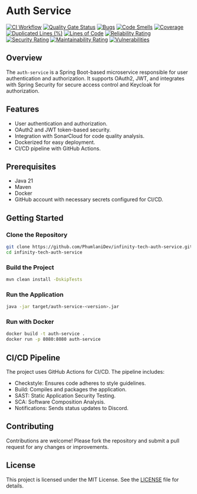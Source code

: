 # Auth Service

[![CI Workflow](https://github.com/PhumlaniDev/infinity-tech-auth-service/actions/workflows/ci-cd.yml/badge.svg)](https://github.com/PhumlaniDev/infinity-tech-auth-service/actions/workflows/ci-cd.yml) [![Quality Gate Status](https://sonarcloud.io/api/project_badges/measure?project=PhumlaniDev_infinity-tech-auth-service&metric=alert_status)](https://sonarcloud.io/summary/new_code?id=PhumlaniDev_infinity-tech-auth-service) [![Bugs](https://sonarcloud.io/api/project_badges/measure?project=PhumlaniDev_infinity-tech-auth-service&metric=bugs)](https://sonarcloud.io/summary/new_code?id=PhumlaniDev_infinity-tech-auth-service) [![Code Smells](https://sonarcloud.io/api/project_badges/measure?project=PhumlaniDev_infinity-tech-auth-service&metric=code_smells)](https://sonarcloud.io/summary/new_code?id=PhumlaniDev_infinity-tech-auth-service) [![Coverage](https://sonarcloud.io/api/project_badges/measure?project=PhumlaniDev_infinity-tech-auth-service&metric=coverage)](https://sonarcloud.io/summary/new_code?id=PhumlaniDev_infinity-tech-auth-service) [![Duplicated Lines (%)](https://sonarcloud.io/api/project_badges/measure?project=PhumlaniDev_infinity-tech-auth-service&metric=duplicated_lines_density)](https://sonarcloud.io/summary/new_code?id=PhumlaniDev_infinity-tech-auth-service) [![Lines of Code](https://sonarcloud.io/api/project_badges/measure?project=PhumlaniDev_infinity-tech-auth-service&metric=ncloc)](https://sonarcloud.io/summary/new_code?id=PhumlaniDev_infinity-tech-auth-service) [![Reliability Rating](https://sonarcloud.io/api/project_badges/measure?project=PhumlaniDev_infinity-tech-auth-service&metric=reliability_rating)](https://sonarcloud.io/summary/new_code?id=PhumlaniDev_infinity-tech-auth-service) [![Security Rating](https://sonarcloud.io/api/project_badges/measure?project=PhumlaniDev_infinity-tech-auth-service&metric=security_rating)](https://sonarcloud.io/summary/new_code?id=PhumlaniDev_infinity-tech-auth-service) [![Maintainability Rating](https://sonarcloud.io/api/project_badges/measure?project=PhumlaniDev_infinity-tech-auth-service&metric=sqale_rating)](https://sonarcloud.io/summary/new_code?id=PhumlaniDev_infinity-tech-auth-service) [![Vulnerabilities](https://sonarcloud.io/api/project_badges/measure?project=PhumlaniDev_infinity-tech-auth-service&metric=vulnerabilities)](https://sonarcloud.io/summary/new_code?id=PhumlaniDev_infinity-tech-auth-service)

## Overview

The `auth-service` is a Spring Boot-based microservice responsible for user authentication and authorization. It supports OAuth2, JWT, and integrates with Spring Security for secure access control and Keycloak for authorization.

## Features

- User authentication and authorization.
- OAuth2 and JWT token-based security.
- Integration with SonarCloud for code quality analysis.
- Dockerized for easy deployment.
- CI/CD pipeline with GitHub Actions.

## Prerequisites

- Java 21
- Maven
- Docker
- GitHub account with necessary secrets configured for CI/CD.

## Getting Started

### Clone the Repository

```bash
git clone https://github.com/PhumlaniDev/infinity-tech-auth-service.git
cd infinity-tech-auth-service
```
### Build the Project

```bash
mvn clean install -DskipTests
```

### Run the Application
```bash
java -jar target/auth-service-<version>.jar
```

### Run with Docker
```bash
docker build -t auth-service .
docker run -p 8080:8080 auth-service
```

## CI/CD Pipeline
The project uses GitHub Actions for CI/CD. The pipeline includes:

- Checkstyle: Ensures code adheres to style guidelines.
- Build: Compiles and packages the application.
- SAST: Static Application Security Testing.
- SCA: Software Composition Analysis.
- Notifications: Sends status updates to Discord.

## Contributing
Contributions are welcome! Please fork the repository and submit a pull request for any changes or improvements.

## License
This project is licensed under the MIT License. See the [LICENSE](LICENSE) file for details.